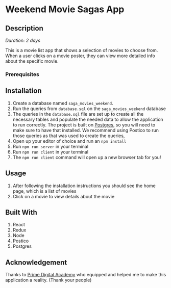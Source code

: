 
# Weekend Movie Sagas App

## Description

_Duration: 2 days_

This is a movie list app that shows a selection of movies to choose from.  When a user clicks on a movie poster, they can view more detailed info about the specific movie.


### Prerequisites


## Installation

1. Create a database named `saga_movies_weekend`.
2. Run the queries from `database.sql` on the `saga_movies_weekend` database
3. The queries in the `database.sql` file are set up to create all the necessary tables and populate the needed data to allow the application to run correctly. The project is built on [Postgres](https://www.postgresql.org/download/), so you will need to make sure to have that installed. We recommend using Postico to run those queries as that was used to create the queries, 
4. Open up your editor of choice and run an `npm install`
5. Run `npm run server` in your terminal
6. Run `npm run client` in your terminal
7. The `npm run client` command will open up a new browser tab for you!

## Usage

1. After following the installation instructions you should see the home page, which is a list of movies
2.  Click on a movie to view details about the movie


## Built With

1. React
2. Redux
3. Node
4. Postico
5. Postgres


## Acknowledgement
Thanks to [Prime Digital Academy](www.primeacademy.io) who equipped and helped me to make this application a reality. (Thank your people)



